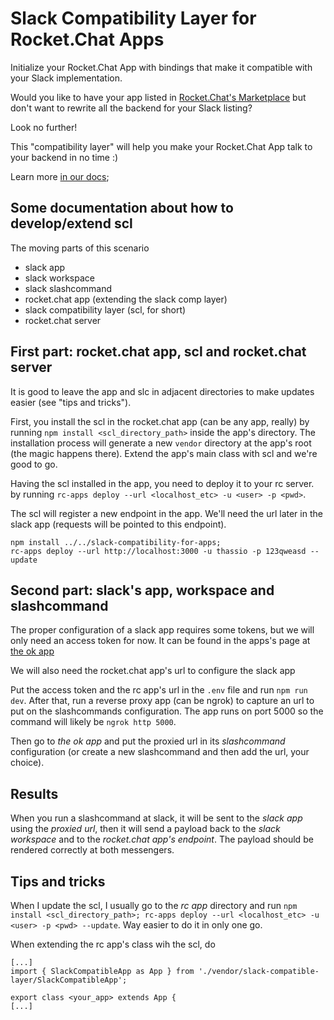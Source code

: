 # Slack Compatibility Layer for Rocket.Chat Apps

Initialize your Rocket.Chat App with bindings that make it compatible with your Slack implementation.

Would you like to have your app listed in [Rocket.Chat's Marketplace](https://rocket.chat/marketplace) but don't want to rewrite all the backend for your Slack listing?

Look no further!

This "compatibility layer" will help you make your Rocket.Chat App talk to your backend in no time :)

Learn more [in our docs](https://docs.rocket.chat/apps-development/slack-compatibility);

## Some documentation about how to develop/extend scl

The moving parts of this scenario

- slack app
- slack workspace
- slack slashcommand
- rocket.chat app (extending the slack comp layer)
- slack compatibility layer (scl, for short)
- rocket.chat server

## First part: rocket.chat app, scl and rocket.chat server

It is good to leave the app and slc in adjacent directories to make updates
easier (see "tips and tricks").

First, you install the scl in the rocket.chat app (can be any app, really) by
running `npm install <scl_directory_path>` inside the app's directory. The
installation process will generate a new `vendor` directory at the app's root
(the magic happens there). Extend the app's main class with scl and we're good
to go.

Having the scl installed in the app, you need to deploy it to your rc server.
by running `rc-apps deploy --url <localhost_etc> -u <user> -p <pwd>`.

The scl will register a new endpoint in the app. We'll need the url later in
the slack app (requests will be pointed to this endpoint).

```
npm install ../../slack-compatibility-for-apps;
rc-apps deploy --url http://localhost:3000 -u thassio -p 123qweasd --update
```

## Second part: slack's app, workspace and slashcommand

The proper configuration of a slack app requires some tokens, but we will only
need an access token for now. It can be found in the apps's page at
[the ok app](https://api.slack.com/apps/A014QAU2NQ0)

We will also need the rocket.chat app's url to configure the slack app

Put the access token and the rc app's url in the `.env` file and run
`npm run dev`. After that, run a reverse proxy app (can be ngrok) to capture
an url to put on the slashcommands configuration. The app runs on port 5000 so
the command will likely be `ngrok http 5000`.

Then go to *the ok app* and put the proxied url in its _slashcommand_
configuration (or create a new slashcommand and then add the url, your choice).

## Results

When you run a slashcommand at slack, it will be sent to the _slack app_ using
the _proxied url_, then it will send a payload back to the _slack workspace_
and to the _rocket.chat app's endpoint_. The payload should be rendered
correctly at both messengers.


## Tips and tricks

When I update the scl, I usually go to the _rc app_ directory and run
`npm install <scl_directory_path>; rc-apps deploy --url <localhost_etc> -u <user> -p <pwd> --update`.
Way easier to do it in only one go.

When extending the rc app's class wih the scl, do
```
[...]
import { SlackCompatibleApp as App } from './vendor/slack-compatible-layer/SlackCompatibleApp';

export class <your_app> extends App {
[...]
```
